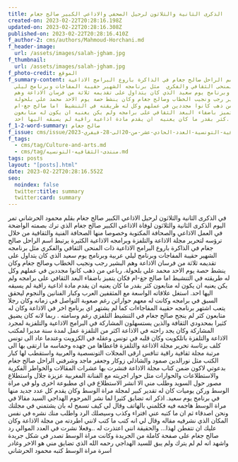```yaml
---
title: الذكرى الثانية والثلاثون لرحيل الصحفي والاذاعي الكبير صالح جغام
created-on: 2023-02-22T20:28:16.198Z
updated-on: 2023-02-22T20:28:16.308Z
published-on: 2023-02-22T20:28:16.410Z
f_author-2: cms/authors/Mahmoud-Horchani.md
f_header-image:
  url: /assets/images/salah-jgham.jpg
f_thumbnail:
  url: /assets/images/salah-jgham.jpg
f_photo-credit: الموقع
f_summary-content: يرتبط اسم الراحل صالح جغام في الذاكرة باروع البرامج الاذاعية
  ذات المنحى الثقافي والفكري  مثل برنامجه الشهير حقيبة المفاجات وبرنامج ليلي
  عربية وبرنامج يوم سعيد الذي كان يتداول على تقديمه ثلاثة من فرسان الاذاعة وهم
  البشير رجب ونجيب الخطاب وصالح جغام وكان ينشط حصة يوم الاحد محمد علي بلحولة.
  رباعي من ذهب كانوا مجددين في عملهم وكل له طريقته في التنشيط  اما صالح جغ-ام
  فكان يتميز باضفاء البعد الثقافي على برامجه ولم يكن يعنيه ان يكون له متابعون
  كثر بقدر ما كان يعنيه  ان يقدم مادة اذاعية راقية لم يسبقه اليها احد.
f_1-2-word-summary: صالح جغام
f_issue: cms/issue/مجلة-الثقافية-التونسية-العدد-الحادي-عشر-من-20الى-28-فيفري-2023.md
f_tags:
  - cms/tag/Culture-and-arts.md
  - cms/tag/منتدى-الثقافيه-التونسيه.md
tags: posts
layout: "[posts].html"
date: 2023-02-22T20:28:16.552Z
seo:
  noindex: false
  twitter:title: summary
  twitter:card: summary
---
```

في الذكرى الثانية والثلاثون لرحيل الاذاعي الكبير صالج جغام بقلم محمود الحرشاني تمر اليوم الذكرى الثانية  والثلاثون لوفاة الاذاعي الكبير صالح جغام الذي ترك بصمته الواضحة في العمل الاذاعي والصحافة المكتوبة وخصوصا منها الصحافة الفنية والثقافية من خلال ترؤسه لتحرير مجلة الاذاعة والتلفزة وبرامجه الاذاعية الكثيرة يرتبط اسم الراحل صالح جغام في الذاكرة باروع البرامج الاذاعية ذات المنحى الثقافي والفكري  مثل برنامجه الشهير حقيبة المفاجات وبرنامج ليلي عربية وبرنامج يوم سعيد الذي كان يتداول على تقديمه ثلاثة من فرسان الاذاعة وهم البشير رجب ونجيب الخطاب وصالح جغام وكان ينشط حصة يوم الاحد محمد علي بلحولة. رباعي من ذهب كانوا مجددين في عملهم وكل له طريقته في التنشيط  اما صالح جغ-ام فكان يتميز باضفاء البعد الثقافي على برامجه ولم يكن يعنيه ان يكون له متابعون كثر بقدر ما كان يعنيه  ان يقدم مادة اذاعية راقية لم يسبقه اليها احد. استغل علاقاته الواسعة مع المثقفين العرب وكبار الفنانين والنجوم ليحقق السبق في برامجه  وكانت له معهم حواراتن رغم صعوبة التواصل في زمانه وكان رجلا يتعب اشتهر برنامجه حقيبة المفاجاءات كما لم يشتهر اي برنامج اخر في الاذاعة وكان له متابعون كثر لم ينجح صالح جغام في التنشيط التلفزي رغم وسامته . ربما لانه كان يضيق كثيرا  بمحدودي الثقافة والذين يستسهلون  المشاركة في البرامج الاذاعية والتلفزية لمجرد المشاركة وكان يجد راحته في الاذاعة اكثر من التلفزة عمل لمدة سنة مديرا لمكتب الاذاعة والتلفزة باتلكويت وكان قلبه في تونس وعقله في الكزويت  وعندما عاد الى تونس كلف برئاسة تحرير مجلة الاذاعة والتلفزة فاعطاها من جهده وحماسه ما ارتقى بها الى مرتبة مجلة ثقافية راقية تنافس ارقى المجلات التونسصية والعربية واستقطب لها كبار الكتب مثل نورالدين صمود والشاذلي زوكار وجعفر ماجد وشرفني الراحل صالح جغام بدعوتي لاكون ضمن كتاب مجلة الاذاعة فنشرت بها عشرات المقالات والخواطر الفكرية والاستطلاعات  والحوارات مثل حوار اجريته مع الفنانة المغربية عزيزة جلال واستطلاع مصور حول السويد  وطلب مني الا انشر الاستطلاع في اي مطبوعة اخرى ولو في مراة الوسط وركن يوميات كان له تقدير كبير لمجلة مراة الوسط وكان يقدم كل عدد جديد منها في برنامج يوم سعيد. اذكر انه تضايق كثيرا لما نشر المرحوم الهداجي السيد مقالا في مراة الوسط هاجمه فيه فكلمني بالهاتف وقال لي كيف تسمح له بان يشتمني في مجلتك ونحن اصدقاء  ثم ان ما كتبه عني افتراء وكذب وسيصلك الرد واطلب منك نشره في نفس المكان الذي نشرفيه  مقاله وقال لي انه كتب ما كتب لانني اطردته من مجلة الاذاعة وكان عليك ان تتفطن لهذا... والحقيقة انني اعتذرت له ..وفعلا نشرت في العدد الموالي رد صالح جغام على صفحة كاملة من الجريدة وكانت مراة الوسط تصدر في شكل جريدة واشهد انه لم لم يترك ولم يبق للسيد الهداجي رحمه الله الذي تضايق مني هو الاخر وغادر اسرة مراة الوسط كتبه  محمود الحرشاني